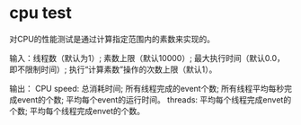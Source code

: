 # cpu test
对CPU的性能测试是通过计算指定范围内的素数来实现的。

输入：线程数（默认为1）;    素数上限（默认10000）;  最大执行时间（默认0.0，即不限制时间）;  执行“计算素数”操作的次数上限（默认1）。
  
输出：
CPU speed:  总消耗时间;  所有线程完成的event个数;  所有线程平均每秒完成event的个数;  平均每个event的运行时间。
threads:  平均每个线程完成envet的个数;  平均每个线程完成envet的个数。
